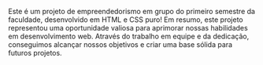 Este é um projeto de empreendedorismo em grupo do primeiro semestre da faculdade, desenvolvido em HTML e CSS puro!
Em resumo, este projeto representou uma oportunidade valiosa para aprimorar nossas habilidades em desenvolvimento web.
Através do trabalho em equipe e da dedicação, conseguimos alcançar nossos objetivos e criar uma base sólida para futuros projetos.
